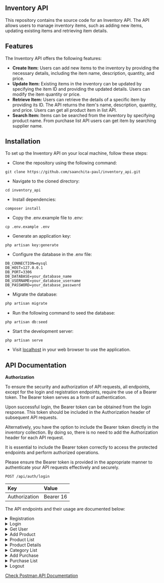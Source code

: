 ## Inventory API

This repository contains the source code for an Inventory API. The API allows users to manage inventory items, such as adding new items, updating existing items and retrieving item details.

## Features

The Inventory API offers the following features:

- **Create Item:** Users can add new items to the inventory by providing the necessary details, including the item name, description, quantity, and price.
- **Update Item:** Existing items in the inventory can be updated by specifying the item ID and providing the updated details. Users can modify the item quantity or price.
- **Retrieve Item:** Users can retrieve the details of a specific item by providing its ID. The API returns the item's name, description, quantity, and price. Users can get all product item in list API.
- **Search Item:** Items can be searched from the inventory by specifying product name. From purchase list API users can get item by searching supplier name.



## Installation

To set up the Inventory API on your local machine, follow these steps:

- Clone the repository using the following command:

```
git clone https://github.com/saanchita-paul/inventory_api.git
```

- Navigate to the cloned directory:

```
cd inventory_api
```
- Install dependencies:

```
composer install
```

- Copy the .env.example file to .env:

```
cp .env.example .env
```
- Generate an application key:

```
php artisan key:generate
```

- Configure the database in the .env file:

```
DB_CONNECTION=mysql
DB_HOST=127.0.0.1
DB_PORT=3306
DB_DATABASE=your_database_name
DB_USERNAME=your_database_username
DB_PASSWORD=your_database_password
```
- Migrate the database:

```markdown
php artisan migrate
```

- Run the following command to seed the database:

```
php artisan db:seed
```

- Start the development server:

```
php artisan serve
```

- Visit [localhost](http://localhost:8000) in your web browser to use the application.


## API Documentation

**Authorization**

To ensure the security and authorization of API requests, all endpoints, except for the login and registration endpoints, require the use of a Bearer token. The Bearer token serves as a form of authentication.

Upon successful login, the Bearer token can be obtained from the login response. This token should be included in the Authorization header of subsequent API requests.

Alternatively, you have the option to include the Bearer token directly in the inventory collection. By doing so, there is no need to add the Authorization header for each API request.

It is essential to include the Bearer token correctly to access the protected endpoints and perform authorized operations.

Please ensure the Bearer token is provided in the appropriate manner to authenticate your API requests effectively and securely.

```http
POST /api/auth/login
```

| Key | Value |
| :--- | :--- | 
| Authorization | Bearer 16|Mpa45CgTqXyZmc0Aix0BZPvfcCftqzDT3pFChJiM |

The API endpoints and their usage are documented below:

<details>
  <summary>Registration</summary>
    
  - Endpoint:
    
    ```http
    POST /api/auth/register
    
    ```
    
  - Description:
      ```
      This API endpoint allows users to register and create an account.
      ```
    
 </details>
 
 <details>
  <summary>Login</summary>
    
  - Endpoint:
    
    ```http
    POST /api/auth/login
    
    ```
    
  - Description:
      ```
      This API endpoint enables users to log in and obtain a Bearer token for authentication.
      ```
    
 </details>
 
 
 <details>
  <summary>Get User</summary>
    
  - Endpoint:
    
    ```http
    GET api/user
    
    ```
    
  - Description:
      ```
      This API endpoint retrieves information about all authenticated users.
      ```
    
 </details>
 
 
 <details>
  <summary>Add Product</summary>
    
  - Endpoint:
    
    ```http
    POST api/product/create
    
    ```
    
  - Description:
      ```
      This API endpoint allows the addition of a new product to the database. With each product one stock will be added and by default stock quantity is zero
      ```
    
 </details>


 <details>
  <summary>Product List</summary>
    
  - Endpoint:
    
    ```http
    GET /api/product/list?per_page={per_page}&search={search}
    
    ```
    
  - Description:
      ```
      This API endpoint allows the user to retrieve a list of all products from the database. The user can apply filters to the results by adding query parameters to the endpoint. The per_page parameter specifies the number of products to be returned per page, and the search parameter allows the user to search for products by their name.
      ```
    
 </details>


  <details>
  <summary>Product Details</summary>
    
  - Endpoint:
    
    ```http
    GET /api/product/view/{id}
    
    ```
    
  - Description:
      ```
      This API endpoint allows the user to retrieve the details of a specific product based on its ID.
      ```
    
 </details>


  <details>
  <summary>Category List</summary>
    
  - Endpoint:
    
    ```http
    GET api/product/categories
    
    ```
    
  - Description:
      ```
      This API endpoint allows the user to retrieve a list of all categories of products available.
      ```
    
 </details>
 
 
 
 <details>
  <summary>Add Purchase</summary>
    
  - Endpoint:
    
    ```http
    POST api/purchase/create
    
    ```
    
  - Description:
      ```
      This API endpoint allows the user to add a purchase record, updating the stock quantity and price of multiple products.
      ```
    
 </details>



<details>
  <summary>Purchase List</summary>
    
  - Endpoint:
    
    ```http
    POST /api/purchase/list?per_page={per_page}&search={search}
    
    ```
    
  - Description:
      ```
     This API endpoint allows the user to retrieve a list of all purchases from the database. The user can apply filters to the results by adding query parameters to the       endpoint. The per_page parameter specifies the number of purchases to be returned per page, and the search parameter allows the user to search for purchases by the         supplier name.
      ```
    
 </details>
 
  
  <details>
  <summary>Logout</summary>
    
    - Endpoint: 
    
    ```http
    POST /api/auth/logout
    ```
    
   - Description:
      ```
        This API endpoint allows the user to log out from the application. When invoked, the access token associated with the user will be invalidated and removed.
      ```
  </details>
 
  
  
  
  [Check Postman API Documentation](https://documenter.getpostman.com/view/15919922/2s93ebSqft)
  


